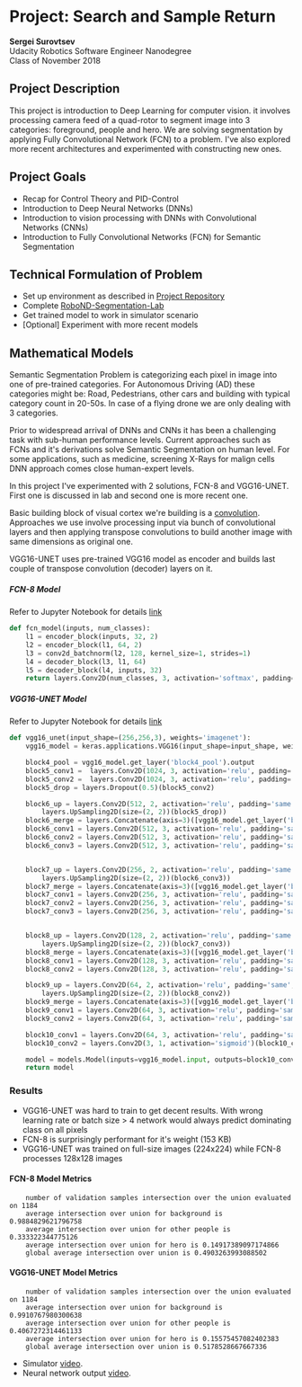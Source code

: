 # Project: Search and Sample Return

**Sergei Surovtsev**
<br/>
Udacity Robotics Software Engineer Nanodegree
<br/>
Class of November 2018

## Project Description

This project is introduction to Deep Learning for computer vision. it involves processing camera feed of a quad-rotor to segment image into 3 categories: foreground, people and hero. We are solving segmentation by applying Fully Convolutional Network (FCN) to a problem. I've also explored more recent architectures and experimented with constructing new ones.

## Project Goals

* Recap for Control Theory and PID-Control
* Introduction to Deep Neural Networks (DNNs)
* Introduction to vision processing with DNNs with Convolutional Networks (CNNs)
* Introduction to Fully Convolutional Networks (FCN) for Semantic Segmentation 

## Technical Formulation of Problem 

* Set up environment as described in [Project Repository](https://github.com/cwiz/RoboND-DeepLearning-Project)
* Complete [RoboND-Segmentation-Lab](https://github.com/udacity/RoboND-Segmentation-Lab)
* Get trained model to work in simulator scenario
* [Optional] Experiment with more recent models

## Mathematical Models

Semantic Segmentation Problem is categorizing each pixel in image into one of pre-trained categories. For Autonomous Driving (AD) these categories might be: Road, Pedestrians, other cars and building with typical category count in 20-50s. In case of a flying drone we are only dealing with 3 categories.

Prior to widespread arrival of DNNs and CNNs it has been a challenging task with sub-human performance levels. Current approaches such as FCNs and it's derivations solve Semantic Segmentation on human level. For some applications, such as medicine, screening X-Rays for malign cells DNN approach comes close human-expert levels.

In this project I've experimented with 2 solutions, FCN-8 and VGG16-UNET. First one is discussed in lab and second one is more recent one.

Basic building block of visual cortex we're building is a [convolution](https://en.wikipedia.org/wiki/Convolutional_neural_network). Approaches we use involve processing input via bunch of convolutional layers and then applying transpose convolutions to build another image with same dimensions as original one.

VGG16-UNET uses pre-trained VGG16 model as encoder and builds last couple of transpose convolution (decoder) layers on it.

##### FCN-8 Model

Refer to Jupyter Notebook for details [link](https://github.com/cwiz/RoboND-Segmentation-Lab/blob/master/code/segmentation_lab.ipynb)

```python
def fcn_model(inputs, num_classes):
    l1 = encoder_block(inputs, 32, 2)
    l2 = encoder_block(l1, 64, 2)
    l3 = conv2d_batchnorm(l2, 128, kernel_size=1, strides=1)
    l4 = decoder_block(l3, l1, 64)
    l5 = decoder_block(l4, inputs, 32)
    return layers.Conv2D(num_classes, 3, activation='softmax', padding='same')(l5)
```

##### VGG16-UNET Model

Refer to Jupyter Notebook for details [link](https://github.com/cwiz/RoboND-Segmentation-Lab/blob/master/code/segmentation_lab-vgg16-unet.ipynb)

```python
def vgg16_unet(input_shape=(256,256,3), weights='imagenet'):
    vgg16_model = keras.applications.VGG16(input_shape=input_shape, weights=weights, include_top=False)

    block4_pool = vgg16_model.get_layer('block4_pool').output
    block5_conv1 =  layers.Conv2D(1024, 3, activation='relu', padding='same', kernel_initializer='he_normal')(block4_pool)
    block5_conv2 =  layers.Conv2D(1024, 3, activation='relu', padding='same', kernel_initializer='he_normal')(block5_conv1)
    block5_drop = layers.Dropout(0.5)(block5_conv2)

    block6_up = layers.Conv2D(512, 2, activation='relu', padding='same', kernel_initializer='he_normal')(
        layers.UpSampling2D(size=(2, 2))(block5_drop))
    block6_merge = layers.Concatenate(axis=3)([vgg16_model.get_layer('block4_conv3').output, block6_up])
    block6_conv1 = layers.Conv2D(512, 3, activation='relu', padding='same', kernel_initializer='he_normal')(block6_merge)
    block6_conv2 = layers.Conv2D(512, 3, activation='relu', padding='same', kernel_initializer='he_normal')(block6_conv1)
    block6_conv3 = layers.Conv2D(512, 3, activation='relu', padding='same', kernel_initializer='he_normal')(block6_conv2)


    block7_up = layers.Conv2D(256, 2, activation='relu', padding='same', kernel_initializer='he_normal')(
        layers.UpSampling2D(size=(2, 2))(block6_conv3))
    block7_merge = layers.Concatenate(axis=3)([vgg16_model.get_layer('block3_conv3').output, block7_up])
    block7_conv1 = layers.Conv2D(256, 3, activation='relu', padding='same', kernel_initializer='he_normal')(block7_merge)
    block7_conv2 = layers.Conv2D(256, 3, activation='relu', padding='same', kernel_initializer='he_normal')(block7_conv1)
    block7_conv3 = layers.Conv2D(256, 3, activation='relu', padding='same', kernel_initializer='he_normal')(block7_conv2)


    block8_up = layers.Conv2D(128, 2, activation='relu', padding='same', kernel_initializer='he_normal')(
        layers.UpSampling2D(size=(2, 2))(block7_conv3))
    block8_merge = layers.Concatenate(axis=3)([vgg16_model.get_layer('block2_conv2').output, block8_up])
    block8_conv1 = layers.Conv2D(128, 3, activation='relu', padding='same', kernel_initializer='he_normal')(block8_merge)
    block8_conv2 = layers.Conv2D(128, 3, activation='relu', padding='same', kernel_initializer='he_normal')(block8_conv1)

    block9_up = layers.Conv2D(64, 2, activation='relu', padding='same', kernel_initializer='he_normal')(
        layers.UpSampling2D(size=(2, 2))(block8_conv2))
    block9_merge = layers.Concatenate(axis=3)([vgg16_model.get_layer('block1_conv2').output, block9_up])
    block9_conv1 = layers.Conv2D(64, 3, activation='relu', padding='same', kernel_initializer='he_normal')(block9_merge)
    block9_conv2 = layers.Conv2D(64, 3, activation='relu', padding='same', kernel_initializer='he_normal')(block9_conv1)

    block10_conv1 = layers.Conv2D(64, 3, activation='relu', padding='same', kernel_initializer='he_normal')(block9_conv2)
    block10_conv2 = layers.Conv2D(3, 1, activation='sigmoid')(block10_conv1)

    model = models.Model(inputs=vgg16_model.input, outputs=block10_conv2)
    return model
```

### Results

* VGG16-UNET was hard to train to get decent results. With wrong learning rate or batch size > 4 network would always predict dominating class on all pixels
* FCN-8 is surprisingly performant for it's weight (153 KB)
* VGG16-UNET was trained on full-size images (224x224) while FCN-8 processes 128x128 images

#### FCN-8 Model Metrics

```
    number of validation samples intersection over the union evaluated on 1184
    average intersection over union for background is 0.9884829621796758
    average intersection over union for other people is 0.333322344775126
    average intersection over union for hero is 0.14917389097174866
    global average intersection over union is 0.4903263993088502
```

#### VGG16-UNET Model Metrics

```
    number of validation samples intersection over the union evaluated on 1184
    average intersection over union for background is 0.9910767980300638
    average intersection over union for other people is 0.4067272314461133
    average intersection over union for hero is 0.15575457082402383
    global average intersection over union is 0.5178528667667336
```

* Simulator [video](https://youtu.be/OMV4EAk9bng).
* Neural network output [video](https://www.youtube.com/watch?v=aP7xrh_0_5s&feature=youtu.beg).